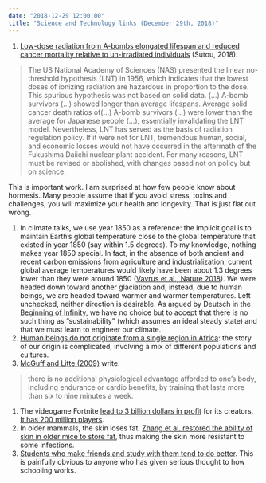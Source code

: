 ```yaml
---
date: "2018-12-29 12:00:00"
title: "Science and Technology links (December 29th, 2018)"
---
```




1. [Low-dose radiation from A-bombs elongated lifespan and reduced cancer mortality relative to un-irradiated individuals](https://genesenvironment.biomedcentral.com/articles/10.1186/s41021-018-0114-3) (Sutou, 2018):<br/>

> The US National Academy of Sciences (NAS) presented the linear no-threshold hypothesis (LNT) in 1956, which indicates that the lowest doses of ionizing radiation are hazardous in proportion to the dose. This spurious hypothesis was not based on solid data. (&hellip;) A-bomb survivors (&hellip;) showed longer than average lifespans. Average solid cancer death ratios of(&hellip;) A-bomb survivors (&hellip;) were lower than the average for Japanese people (&hellip;), essentially invalidating the LNT model. Nevertheless, LNT has served as the basis of radiation regulation policy. If it were not for LNT, tremendous human, social, and economic losses would not have occurred in the aftermath of the Fukushima Daiichi nuclear plant accident. For many reasons, LNT must be revised or abolished, with changes based not on policy but on science.


This is important work. I am surprised at how few people know about hormesis. Many people assume that if you avoid stress, toxins and challenges, you will maximize your health and longevity. That is just flat out wrong.
1. In climate talks, we use year 1850 as a reference: the implicit goal is to maintain Earth&rsquo;s global temperature close to the global temperature that existed in year 1850 (say within 1.5 degrees). To my knowledge, nothing makes year 1850 special. In fact, in the absence of both ancient and recent carbon emissions from agriculture and industrialization, current global average temperatures would likely have been about 1.3 degrees lower than they were around 1850 ([Vavrus et al., Nature 2018](https://www.nature.com/articles/s41598-018-28419-5)). We were headed down toward another glaciation and, instead, due to human beings, we are headed toward warmer and warmer temperatures. Left unchecked, neither direction is desirable. As argued by Deutsch in the [Beginning of Infinity](https://www.amazon.com/Beginning-Infinity-Explanations-Transform-World/dp/0143121359&quot;&quot;), we have no choice but to accept that there is no such thing as &ldquo;sustainability&rdquo; (which assumes an ideal steady state) and that we must learn to engineer our climate.
1. [Human beings do not originate from a single region in Africa](https://www.cell.com/trends/ecology-evolution/fulltext/S0169-5347(18)30117-4): the story of our origin is complicated, involving a mix of different populations and cultures.
1. [McGuff and Litte (2009)](https://www.amazon.com/Body-Science-Research-Program-Results-ebook/dp/B001NLL38S) write:

>there is no additional physiological advantage afforded to one&rsquo;s body, including endurance or cardio benefits, by training that lasts more than six to nine minutes a week.

1. The videogame Fortnite [lead to 3 billion dollars in profit](https://techcrunch.com/2018/12/27/epic-fortnite-3-billion-profit/) for its creators. [It has 200 million players](https://www.theverge.com/2018/12/21/18152012/fortnite-was-2018s-most-important-social-network).
1. In older mammals, the skin loses fat. [Zhang et al. restored the ability of skin in older mice to store fat](https://www.cell.com/immunity/fulltext/S1074-7613(18)30484-9), thus making the skin more resistant to some infections.
1. [Students who make friends and study with them tend to do better](https://www.pnas.org/content/pnas/early/2018/12/19/1811388115.full.pdf). This is painfully obvious to anyone who has given serious thought to how schooling works.


